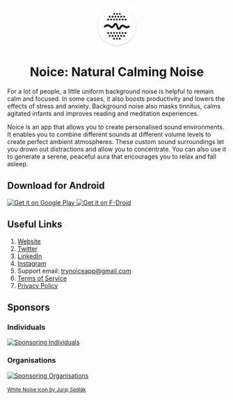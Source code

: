 <p align="center">
  <a href="https://trynoice.com">
    <img alt="Noice Logo" src="https://raw.githubusercontent.com/trynoice/.github/main/graphics/icon-round.png" width="92" />
  </a>
</p>
<h1 align="center">Noice: Natural Calming Noise</h1>

For a lot of people, a little uniform background noise is helpful to remain calm
and focused. In some cases, it also boosts productivity and lowers the effects
of stress and anxiety. Background noise also masks tinnitus, calms agitated
infants and improves reading and meditation experiences.

Noice is an app that allows you to create personalised sound environments. It
enables you to combine different sounds at different volume levels to create
perfect ambient atmospheres. These custom sound surroundings let you drown out
distractions and allow you to concentrate. You can also use it to generate a
serene, peaceful aura that encourages you to relax and fall asleep.

## Download for Android

<a href="https://play.google.com/store/apps/details?id=com.github.ashutoshgngwr.noice">
  <img src="https://play.google.com/intl/en_us/badges/images/generic/en-play-badge.png" alt="Get it on Google Play" height="100" />
</a>
<a href="https://f-droid.org/app/com.github.ashutoshgngwr.noice">
  <img src="https://fdroid.gitlab.io/artwork/badge/get-it-on.png" alt="Get it on F-Droid" height="100" />
</a>

## Useful Links

1. [Website](https://trynoice.com)
2. [Twitter](https://twitter.com/trynoice)
3. [LinkedIn](https://linkedin.com/company/trynoice)
4. [Instagram](https://instagram.com/trynoice)
5. Support email: [trynoiceapp@gmail.com](mailto:trynoiceapp@gmail.com)
6. [Terms of Service](https://trynoice.com/terms-of-service)
7. [Privacy Policy](https://trynoice.com/privacy-policy)

## Sponsors

### Individuals

[![Sponsoring Individuals][oc-individuals-badge]][oc]

### Organisations

[![Sponsoring Organisations][oc-orgs-badge]][oc]

<a href="https://thenounproject.com/icon/white-noise-1287855/">
  <small>White Noise icon by Juraj Sedlák</small>
</a>

[oc]: https://opencollective.com/noice
[oc-individuals-badge]: https://opencollective.com/noice/individuals.svg?avatarHeight=64&width=720
[oc-orgs-badge]: https://opencollective.com/noice/organizations.svg?avatarHeight=64&width=720
